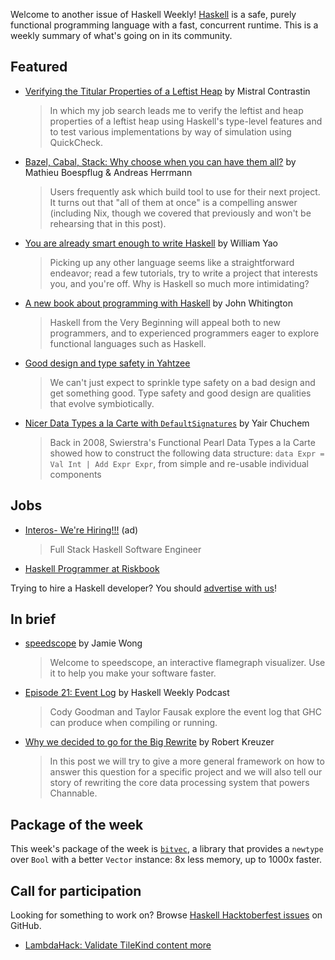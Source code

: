 Welcome to another issue of Haskell Weekly!
[Haskell](https://www.haskell.org) is a safe, purely functional programming language with a fast, concurrent runtime.
This is a weekly summary of what's going on in its community.

## Featured

- [Verifying the Titular Properties of a Leftist Heap](https://dodisturb.me/posts/2019-10-03-Verifying-the-Titular-Properties-of-a-Leftist-Heap.html) by Mistral Contrastin
  > In which my job search leads me to verify the leftist and heap properties of a leftist heap using Haskell's type-level features and to test various implementations by way of simulation using QuickCheck.

- [Bazel, Cabal, Stack: Why choose when you can have them all?](https://www.tweag.io/posts/2019-10-09-bazel-cabal-stack.html) by Mathieu Boespflug & Andreas Herrmann
  > Users frequently ask which build tool to use for their next project. It turns out that "all of them at once" is a compelling answer (including Nix, though we covered that previously and won't be rehearsing that in this post).

- [You are already smart enough to write Haskell](https://www.williamyaoh.com/posts/2019-10-05-you-are-already-smart-enough.html) by William Yao
  > Picking up any other language seems like a straightforward endeavor; read a few tutorials, try to write a project that interests you, and you're off. Why is Haskell so much more intimidating?

- [A new book about programming with Haskell](https://www.haskellfromtheverybeginning.com/) by John Whitington
  > Haskell from the Very Beginning will appeal both to new programmers, and to experienced programmers eager to explore functional languages such as Haskell.

- [Good design and type safety in Yahtzee](http://h2.jaguarpaw.co.uk/posts/good-design-and-type-safety-in-yahtzee/)
  > We can't just expect to sprinkle type safety on a bad design and get something good. Type safety and good design are qualities that evolve symbiotically.

- [Nicer Data Types a la Carte with `DefaultSignatures`](https://yairchu.github.io/posts/dtalc-with-defaultsigs.html) by Yair Chuchem
  > Back in 2008, Swierstra's Functional Pearl Data Types a la Carte showed how to construct the following data structure: `data Expr = Val Int | Add Expr Expr`, from simple and re-usable individual components

## Jobs

- [Interos- We're Hiring!!!](https://interos.applicantpro.com/jobs/986650.html) (ad)
  > Full Stack Haskell Software Engineer

- [Haskell Programmer at Riskbook](https://www.reddit.com/r/haskell/comments/den2le/job_haskell_programmer_at_riskbook_remote/)

Trying to hire a Haskell developer?
You should [advertise with us](https://haskellweekly.news/advertising.html)!

## In brief

- [speedscope](https://www.speedscope.app) by Jamie Wong
  > Welcome to speedscope, an interactive flamegraph visualizer. Use it to help you make your software faster.

- [Episode 21: Event Log](https://haskellweekly.news/podcast/episodes/21.html) by Haskell Weekly Podcast
  > Cody Goodman and Taylor Fausak explore the event log that GHC can produce when compiling or running.

- [Why we decided to go for the Big Rewrite](https://tech.channable.com/posts/2019-10-04-why-we-decided-to-go-for-the-big-rewrite.html) by Robert Kreuzer
  > In this post we will try to give a more general framework on how to answer this question for a specific project and we will also tell our story of rewriting the core data processing system that powers Channable.

## Package of the week

This week's package of the week is [`bitvec`](https://hackage.haskell.org/package/bitvec-1.0.1.2), a library that provides a `newtype` over `Bool` with a better `Vector` instance: 8x less memory, up to 1000x faster.

## Call for participation

Looking for something to work on?
Browse [Haskell Hacktoberfest issues](https://github.com/issues?q=is%3Aissue+is%3Aopen+label%3Ahacktoberfest+language%3Ahaskell) on GitHub.

-   [LambdaHack: Validate TileKind content more](https://github.com/LambdaHack/LambdaHack/issues/186)
